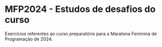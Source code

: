 # MFP2024 - Estudos de desafios do curso
Exercícios referentes ao curso preparatório para a Maratona Feminina de Programação de 2024.
